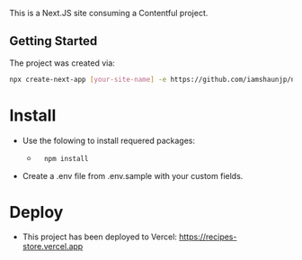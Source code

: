 This is a Next.JS site consuming a Contentful project.

## Getting Started
The project was created via:
```bash
npx create-next-app [your-site-name] -e https://github.com/iamshaunjp/next-contentful/tree/lesson-1-starter-site
```

# Install
- Use the folowing to install requered packages:
    - ```bash
        npm install
        ```
- Create a .env file from .env.sample with your custom fields.

# Deploy
- This project has been deployed to Vercel: https://recipes-store.vercel.app